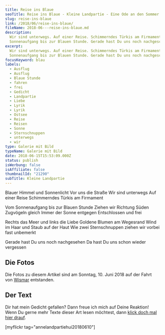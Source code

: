 ```yaml
---
title: Reise ins Blaue
seoTitle: Reise ins Blaue - Kleine Landpartie - Eine Ode an den Sommer
slug: reise-ins-blaue
link: /2018/06/reise-ins-blaue/
fileName: 2018-06---reise-ins-blaue.md
description:
  Wir sind unterwegs. Auf einer Reise. Schimmerndes Türkis am Firmament. Vom
  Sonnenaufgang bis zur Blauen Stunde. Gerade hast Du uns noch nachgeschaut.
excerpt:
  Wir sind unterwegs. Auf einer Reise. Schimmerndes Türkis am Firmament. Vom
  Sonnenaufgang bis zur Blauen Stunde. Gerade hast Du uns noch nachgeschaut.
focusKeyword: blau
labels:
  - Ausflug
  - Ausflug
  - Blaue Stunde
  - fahren
  - frei
  - Gedicht
  - Landpartie
  - Liebe
  - Lyrik
  - Lyrik
  - Ostsee
  - Reise
  - Reisen
  - Sonne
  - Sternschnuppen
  - unterwegs
  - wir
type: Galerie mit Bild
typeName: Galerie mit Bild
date: 2018-06-15T15:53:09.000Z
status: publish
isWerbung: false
isAffiliate: false
thumbnailId: "21290"
subTitle: Kleine Landpartie
---
```


Blauer Himmel und Sonnenlicht Vor uns die Straße Wir sind unterwegs Auf einer
Reise Schimmerndes Türkis am Firmament

Vom Sonnenaufgang bis zur Blauen Stunde Ziehen wir Richtung Süden Zugvögeln
gleich Immer der Sonne entgegen Entschlossen und frei

Rechts das Meer und links die Liebe Goldene Blumen am Wegesrand Wind im Haar und
Staub auf der Haut Wie zwei Sternschnuppen ziehen wir vorbei fast unbemerkt

Gerade hast Du uns noch nachgesehen Da hast Du uns schon wieder vergessen

## Die Fotos

Die Fotos zu diesem Artikel sind am Sonntag, 10. Juni 2018 auf der Fahrt von
[Wismar](/2018/06/prerow-am-abend/) entstanden.

## Der Text

Dir hat mein Gedicht gefallen? Dann freue ich mich auf Deine Reaktion! Wenn Du
gerne mehr Texte dieser Art lesen möchtest, dann
[klick doch mal hier drauf](/category/bleistift-2-0/lyrik/).

[myflickr tag="annelandpartiehui20180610"]
